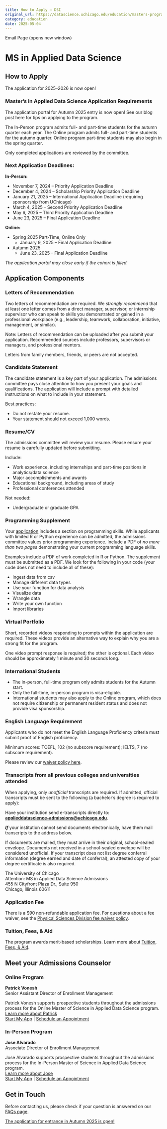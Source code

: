 ```yaml
---
title: How to Apply – DSI
original_url: https://datascience.uchicago.edu/education/masters-programs/ms-in-applied-data-science/how-to-apply
category: education
date: 2025-05-04
---
```


Email Page (opens new window)
# MS in Applied Data Science
## How to Apply
The application for 2025–2026 is now open!
### Master’s in Applied Data Science Application Requirements
The application portal for Autumn 2025 entry is now open! See our blog post here for tips on applying to the program.

The In-Person program admits full- and part-time students for the autumn quarter each year. The Online program admits full- and part-time students for the autumn quarter. Online program part-time students may also begin in the spring quarter.

Only completed applications are reviewed by the committee.

### Next Application Deadlines:
**In-Person:**

* November 7, 2024 – Priority Application Deadline
* December 4, 2024 – Scholarship Priority Application Deadline
* January 21, 2025 – International Application Deadline (requiring sponsorship from UChicago)
* March 4, 2025 – Second Priority Application Deadline
* May 6, 2025 – Third Priority Application Deadline
* June 23, 2025 – Final Application Deadline

**Online:**

* Spring 2025 Part-Time, Online Only
  * January 9, 2025 – Final Application Deadline
* Autumn 2025
  * June 23, 2025 – Final Application Deadline

*The application portal may close early if the cohort is filled.*

## Application Components

### Letters of Recommendation

Two letters of recommendation are required. We *strongly recommend* that at least one letter comes from a direct manager, supervisor, or internship supervisor who can speak to skills you demonstrated or gained in a professional workplace (e.g., leadership, teamwork, collaboration, initiative, management, or similar).

Note: Letters of recommendation can be uploaded after you submit your application. Recommended sources include professors, supervisors or managers, and professional mentors.

Letters from family members, friends, or peers are not accepted.

### Candidate Statement

The candidate statement is a key part of your application. The admissions committee pays close attention to how you present your goals and qualifications. The application will include a prompt with detailed instructions on what to include in your statement.

Best practices:
* Do not restate your resume.
* Your statement should not exceed 1,000 words.

### Resume/CV

The admissions committee will review your resume. Please ensure your resume is carefully updated before submitting.

Include:
* Work experience, including internships and part-time positions in analytics/data science
* Major accomplishments and awards
* Educational background, including areas of study
* Professional conferences attended

Not needed:
* Undergraduate or graduate GPA

### Programming Supplement

Your [application](https://apply-psd.uchicago.edu/apply/) includes a section on programming skills. While applicants with limited R or Python experience can be admitted, the admissions committee values prior programming experience. Include a PDF of *no more than two pages* demonstrating your current programming language skills.

Examples include a PDF of work completed in R or Python. The supplement must be submitted as a PDF. We look for the following in your code (your code does not need to include all of these):
* Ingest data from csv
* Manage different data types
* Use your function for data analysis
* Visualize data
* Wrangle data
* Write your own function
* Import libraries

### Virtual Portfolio

Short, recorded videos responding to prompts within the application are required. These videos provide an alternative way to explain why you are a strong fit for the program.

One video prompt response is required; the other is optional. Each video should be approximately 1 minute and 30 seconds long.

### International Students

* The in-person, full-time program only admits students for the Autumn start.
* Only the full-time, in-person program is visa-eligible.
* International students may also apply to the Online program, which does not require citizenship or permanent resident status and does not provide visa sponsorship.

### English Language Requirement

Applicants who do not meet the English Language Proficiency criteria must submit proof of English proficiency.

Minimum scores: TOEFL, 102 (no subscore requirement); IELTS, 7 (no subscore requirement).

Please review our [waiver policy here](https://grad.uchicago.edu/admissions/apply/english-language-requirements/).

### Transcripts from all previous colleges and universities attended

When applying, only *unofficial* transcripts are required. If admitted, official transcripts must be sent to the following (a bachelor’s degree is required to apply):

Have your institution send e-transcripts directly to:  
**applieddatascience-admissions@uchicago.edu**.

***If*** your institution cannot send documents electronically, have them mail transcripts to the address below.

If documents are mailed, they must arrive in their original, school-sealed envelope. Documents not received in a school-sealed envelope will be considered unofficial. If your transcript does not list degree conferral information (degree earned and date of conferral), an attested copy of your degree certificate is also required.

The University of Chicago  
Attention: MS in Applied Data Science Admissions  
455 N Cityfront Plaza Dr., Suite 950  
Chicago, Illinois 60611

### Application Fee

There is a $90 non-refundable application fee. For questions about a fee waiver, see the [Physical Sciences Division fee waiver policy](https://physicalsciences.uchicago.edu/academics/admissions/application-requirements/#FeeWaiver).

### Tuition, Fees, & Aid

The program awards merit-based scholarships. Learn more about [Tuition, Fees, & Aid](https://datascience.uchicago.edu/education/tuition-fees-aid/).

## Meet your Admissions Counselor

### Online Program

**Patrick Vonesh**  
Senior Assistant Director of Enrollment Management

Patrick Vonesh supports prospective students throughout the admissions process for the Online Master of Science in Applied Data Science program.  
[Learn more about Patrick](https://datascience.uchicago.edu/people/patrick-vonesh/)  
[Start My App](https://apply-psd.uchicago.edu/apply/) | [Schedule an Appointment](https://apply-psd.uchicago.edu/portal/onlinemsads)

### In-Person Program

**Jose Alvarado**  
Associate Director of Enrollment Management

Jose Alvarado supports prospective students throughout the admissions process for the In-Person Master of Science in Applied Data Science program.  
[Learn more about Jose](https://datascience.uchicago.edu/people/jose-alvarado/)  
[Start My App](https://apply-psd.uchicago.edu/apply/) | [Schedule an Appointment](https://apply-psd.uchicago.edu/portal/inpersonmsads)

## Get in Touch

Before contacting us, please check if your question is answered on our [FAQs page](https://datascience.uchicago.edu/education/masters-programs/ms-in-applied-data-science/faqs/).

[The application for entrance in Autumn 2025 is open!](https://apply-psd.uchicago.edu/apply/)
